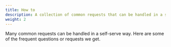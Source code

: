 ```yaml
---
title: How to
description: A collection of common requests that can be handled in a self-serve way.
weight: 2
---
```


Many common requests can be handled in a self-serve way. Here are some of the frequent questions or requests we get.
